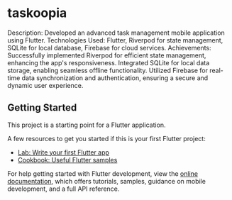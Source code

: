 # taskoopia

Description: Developed an advanced task management mobile
application using Flutter.
Technologies Used: Flutter, Riverpod for state management,
SQLite for local database, Firebase for cloud services.
Achievements: Successfully implemented Riverpod for efficient
state management, enhancing the app's responsiveness.
Integrated SQLite for local data storage, enabling seamless
offline functionality.
Utilized Firebase for real-time data synchronization and
authentication, ensuring a secure and dynamic user experience.


## Getting Started

This project is a starting point for a Flutter application.

A few resources to get you started if this is your first Flutter project:

- [Lab: Write your first Flutter app](https://docs.flutter.dev/get-started/codelab)
- [Cookbook: Useful Flutter samples](https://docs.flutter.dev/cookbook)

For help getting started with Flutter development, view the
[online documentation](https://docs.flutter.dev/), which offers tutorials,
samples, guidance on mobile development, and a full API reference.
